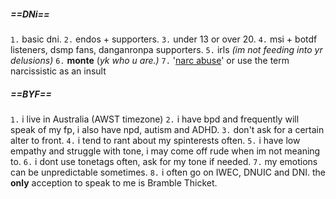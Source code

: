 ##### ==DNi==
`1.` basic dni. `2.` endos + supporters. `3.` under 13 or over 20. `4.` msi + botdf listeners, dsmp fans, danganronpa supporters. `5.` irls *(im not feeding into yr delusions)* `6.` **monte** (*yk who u are.)* `7.` '[narc abuse](https://rentry.co/narc-abuse)' or use the term narcissistic as an insult

##### ==BYF==
`1.` i live in Australia (AWST timezone) `2.` i have bpd and frequently will speak of my fp, i also have npd, autism and ADHD. `3.` don't ask for a certain alter to front. `4.` i tend to rant about my spinterests often. `5.` i have low empathy and struggle with tone, i may come off rude when im not meaning to. `6.` i dont use tonetags often, ask for my tone if needed. `7.` my emotions can be unpredictable sometimes. `8.` i often go on IWEC, DNUIC and DNI. the **only** acception to speak to me is Bramble Thicket.